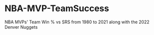 # NBA-MVP-TeamSuccess
NBA MVPs' Team Win % vs SRS from 1980 to 2021 along with the 2022 Denver Nuggets
